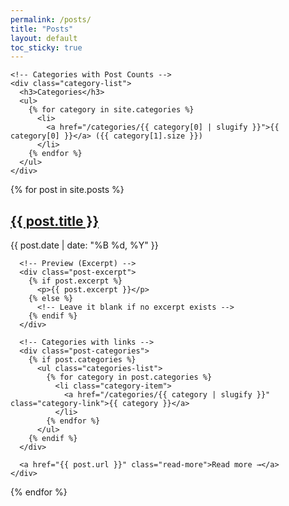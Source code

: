 ```yaml
---
permalink: /posts/
title: "Posts"
layout: default
toc_sticky: true
---
```

<head>
  <link rel="stylesheet" href="{{ site.baseurl }}/assets/css/style.css">
</head>

    <!-- Categories with Post Counts -->
    <div class="category-list">
      <h3>Categories</h3>
      <ul>
        {% for category in site.categories %}
          <li>
            <a href="/categories/{{ category[0] | slugify }}">{{ category[0] }}</a> ({{ category[1].size }})
          </li>
        {% endfor %}
      </ul>
    </div>
  </div>

<div class="posts-list">
  {% for post in site.posts %}
    <div class="post-preview">
      <h2><a href="{{ post.url }}" class="post-title">{{ post.title }}</a></h2>
      <p class="post-date">{{ post.date | date: "%B %d, %Y" }}</p>

      <!-- Preview (Excerpt) -->
      <div class="post-excerpt">
        {% if post.excerpt %}
          <p>{{ post.excerpt }}</p>
        {% else %}
          <!-- Leave it blank if no excerpt exists -->
        {% endif %}
      </div>

      <!-- Categories with links -->
      <div class="post-categories">
        {% if post.categories %}
          <ul class="categories-list">
            {% for category in post.categories %}
              <li class="category-item">
                <a href="/categories/{{ category | slugify }}" class="category-link">{{ category }}</a>
              </li>
            {% endfor %}
          </ul>
        {% endif %}
      </div>

      <a href="{{ post.url }}" class="read-more">Read more →</a>
    </div>
  {% endfor %}
</div>
